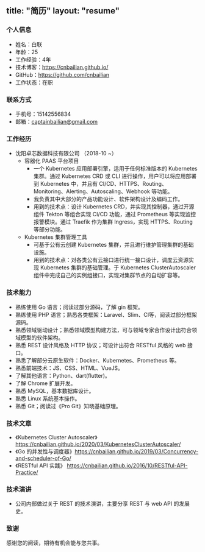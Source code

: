 title: "简历"
layout: "resume"
---

### 个人信息

* 姓名：白联
* 年龄：25
* 工作经验：4年
* 技术博客：https://cnbailian.github.io/
* GitHub：https://github.com/cnbailian
* 工作状态：在职

### 联系方式

* 手机号：15142556834
* 邮箱：captainbailian@gmail.com

### 工作经历

* 沈阳卓芯数据科技有限公司 （2018-10 ~）
  * 容器化 PAAS 平台项目
    * 一个 Kubernetes 应用部署引擎，适用于任何标准版本的 Kubernetes 集群。通过 Kubernetes CRD 或 CLI 进行操作，用户可以将应用部署到 Kubernetes 中，并且有 CI/CD、HTTPS、Routing、Monitoring、Alerting、Autoscaling、Webhook 等功能。
    * 我负责其中大部分的产品功能设计、软件架构设计及编码工作。
    * 用到的技术点：设计 Kubernetes CRD，并实现其控制器，通过开源组件 Tekton 等组合实现 CI/CD 功能，通过 Prometheus 等实现监控报警模块。通过 Traefik 作为集群 Ingress，实现 HTTPS、Routing 等部分功能。
  * Kubernetes 集群管理工具
    * 可基于公有云创建 Kubernetes 集群，并且进行维护管理集群的基础设施。
    * 用到的技术点：对各类公有云接口进行统一接口设计，调度云资源实现 Kubernetes 集群的基础管理。于 Kubernetes ClusterAutoscaler 组件中完成自己的实例组接口，实现对集群节点的自动扩容等。

### 技术能力

* 熟练使用 Go 语言；阅读过部分源码，了解 gin 框架。
* 熟练使用 PHP 语言；熟悉各类框架：Laravel、Slim、CI等，阅读过部分框架源码。
* 熟悉领域驱动设计；熟悉领域模型构建方法，可与领域专家合作设计出符合领域模型的软件架构。
* 熟悉 REST 设计风格及 HTTP 协议；可设计出符合 RESTful 风格的 web 接口。
* 熟悉了解部分云原生软件：Docker、Kubernetes、Prometheus 等。
* 熟悉前端技术：JS、CSS、HTML、VueJS。
* 了解其他语言：Python、dart(flutter)。
* 了解 Chrome 扩展开发。
* 熟悉 MySQL，基本数据库设计。
* 熟悉 Linux 系统基本操作。
* 熟悉 Git；阅读过《Pro Git》知晓基础原理。

### 技术文章

* 《Kubernetes Cluster Autoscaler》 https://cnbailian.github.io/2020/03/KubernetesClusterAutoscaler/
* 《Go 的并发性与调度器》https://cnbailian.github.io/2019/03/Concurrency-and-scheduler-of-Go/
* 《RESTful API 实践》 https://cnbailian.github.io/2016/10/RESTful-API-Practice/

### 技术演讲

* 公司内部做过关于 REST 的技术演讲，主要分享 REST 与 web API 的发展史。

### 致谢

感谢您的阅读，期待有机会能与您共事。
